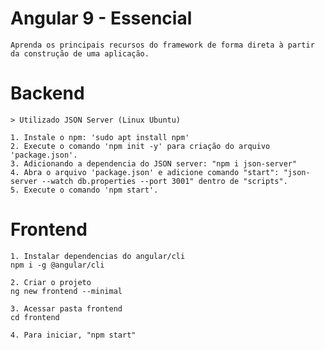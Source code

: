 # Angular 9 - Essencial
    Aprenda os principais recursos do framework de forma direta à partir da construção de uma aplicação.

# Backend
    > Utilizado JSON Server (Linux Ubuntu)

    1. Instale o npm: 'sudo apt install npm'
    2. Execute o comando 'npm init -y' para criação do arquivo 'package.json'.
    3. Adicionando a dependencia do JSON server: "npm i json-server"
    4. Abra o arquivo 'package.json' e adicione comando "start": "json-server --watch db.properties --port 3001" dentro de "scripts".
    5. Execute o comando 'npm start'.

# Frontend
    
    1. Instalar dependencias do angular/cli
    npm i -g @angular/cli

    2. Criar o projeto
    ng new frontend --minimal

    3. Acessar pasta frontend
    cd frontend

    4. Para iniciar, "npm start"